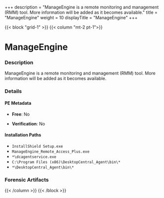 +++
description = "ManageEngine is a remote monitoring and management (RMM) tool. More information will be added as it becomes available."
title = "ManageEngine"
weight = 10
displayTitle = "ManageEngine"
+++


{{< block "grid-1" >}}
{{< column "mt-2 pt-1">}}

# ManageEngine


### Description

ManageEngine is a remote monitoring and management (RMM) tool. More information will be added as it becomes available.




### Details


#### PE Metadata


- **Free**: No

- **Verification**: No




#### Installation Paths
- `InstallShield Setup.exe`
- `ManageEngine_Remote_Access_Plus.exe`
- `*\dcagentservice.exe`
- `C:\Program Files (x86)\DesktopCentral_Agent\bin\*`
- `*\DesktopCentral_Agent\bin\*`

### Forensic Artifacts










{{< /column >}}
{{< /block >}}
